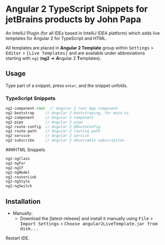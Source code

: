 # Angular 2 TypeScript Snippets for jetBrains products by John Papa

An IntelliJ Plugin (for all IDEs based in IntelliJ IDEA platform) which adds live templates for Angular 2 for TypeScript and HTML.

All templates are placed in 
**Angular 2 Template** group within <kbd>Settings</kbd> > <kbd>Editor</kbd> > 
<kbd>[Live Templates]</kbd> and are available under abbreviations
starting with `ng2` (**ng2** => **A**ngular 2 **T**emplates). 

## Usage
Type part of a snippet, press `enter`, and the snippet unfolds.

### TypeScript Snippets
```typescript
ng2-component-root  // Angular 2 root App component
ng2-bootstrap     // Angular 2 bootstraping, for main.ts
ng2-component     // Angular 2 component
ng2-pipe          // Angular 2 pipe
ng2-route-config  // Angular 2 @RouteConfig
ng2-route-path    // Angular 2 routing path
ng2-service       // Angular 2 service
ng2-subscribe     // Angular 2 observable subscription
```

###HTML Snippets
```html
ng2-ngClass
ng2-ngFor
ng2-ngIf
ng2-ngModel
ng2-routerLink
ng2-ngStyle
ng2-ngSwitch
```

Installation
------------

- Manually:
  - Download the [latest-release] and install it manually using <kbd>File</kbd> > <kbd>Import Settings</kbd> > <kbd>Choose angular2LiveTemplate.jar from disk...</kbd>
  
Restart IDE.



